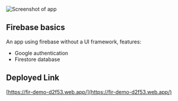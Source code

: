 ![Screenshot of app](https://i.ibb.co/rv87fd7/scrnli-31-03-2021-10-19-56.png)

## Firebase basics

An app using firebase without a UI framework, features:

- Google authentication
- Firestore database

## Deployed Link

[https://fir-demo-d2f53.web.app/](https://fir-demo-d2f53.web.app/)
